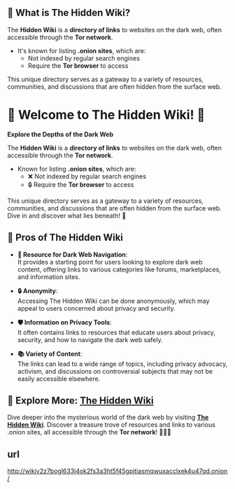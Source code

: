 ## 📖 What is The Hidden Wiki?

The **Hidden Wiki** is a **directory of links** to websites on the dark web, often accessible through the **Tor network**. 

- It's known for listing **.onion sites**, which are:
  - Not indexed by regular search engines
  - Require the **Tor browser** to access

This unique directory serves as a gateway to a variety of resources, communities, and discussions that are often hidden from the surface web.

# 🚀 Welcome to The Hidden Wiki! 🚀

**Explore the Depths of the Dark Web**

The **Hidden Wiki** is a **directory of links** to websites on the dark web, often accessible through the **Tor network**.

- Known for listing **.onion sites**, which are:
  - ❌ Not indexed by regular search engines
  - 🔒 Require the **Tor browser** to access

This unique directory serves as a gateway to a variety of resources, communities, and discussions that are often hidden from the surface web. Dive in and discover what lies beneath! 🌌

## 🌟 Pros of The Hidden Wiki

- **🧭 Resource for Dark Web Navigation**:  
  It provides a starting point for users looking to explore dark web content, offering links to various categories like forums, marketplaces, and information sites.

- **🔒 Anonymity**:  
  Accessing The Hidden Wiki can be done anonymously, which may appeal to users concerned about privacy and security.

- **🛡️ Information on Privacy Tools**:  
  It often contains links to resources that educate users about privacy, security, and how to navigate the dark web safely.

- **📚 Variety of Content**:  
  The links can lead to a wide range of topics, including privacy advocacy, activism, and discussions on controversial subjects that may not be easily accessible elsewhere.
## 🔗 Explore More: [The Hidden Wiki](http://wikiv2z7bogl633j4ok2fs3a3ht5f45gpjtiasmqwuxacclxek4u47qd.onion/)

Dive deeper into the mysterious world of the dark web by visiting **[The Hidden Wiki](http://wikiv2z7bogl633j4ok2fs3a3ht5f45gpjtiasmqwuxacclxek4u47qd.onion/)**. Discover a treasure trove of resources and links to various .onion sites, all accessible through the **Tor network**! 🕵️‍♂️✨
## url 

 http://wikiv2z7bogl633j4ok2fs3a3ht5f45gpjtiasmqwuxacclxek4u47qd.onion/


